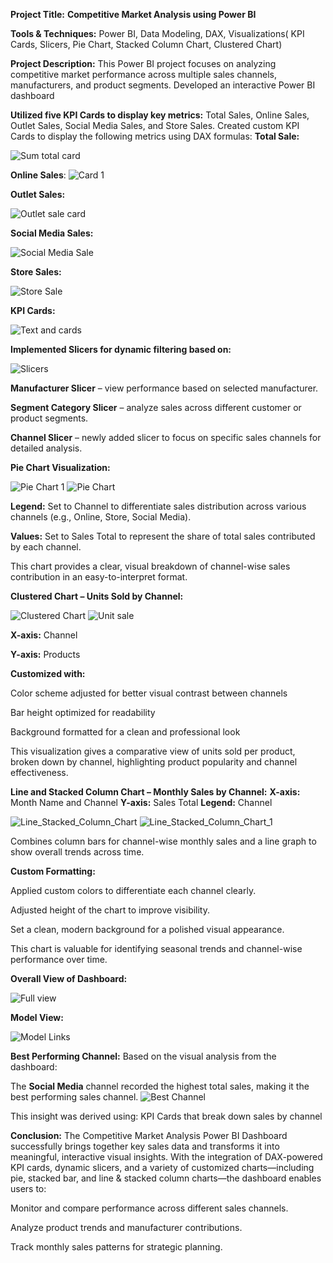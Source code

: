 **Project Title:** **Competitive Market Analysis using Power BI**

**Tools & Techniques:** Power BI, Data Modeling, DAX, Visualizations( KPI Cards, Slicers, Pie Chart, Stacked Column Chart, Clustered Chart)

**Project Description:**
This Power BI project focuses on analyzing competitive market performance across multiple sales channels, manufacturers, and product segments. Developed an interactive Power BI dashboard 

**Utilized five KPI Cards to display key metrics:** Total Sales, Online Sales, Outlet Sales, Social Media Sales, and Store Sales.
Created custom KPI Cards to display the following metrics using DAX formulas:
**Total Sale:**

 ![Sum total card](https://github.com/user-attachments/assets/760f3ffe-e3b4-45b7-84aa-0b1474eed9a8)

 **Online Sales**:
 ![Card 1](https://github.com/user-attachments/assets/265263ac-5af4-4b3f-a3ae-e0d85278522a)

 **Outlet Sales:**

 ![Outlet sale card](https://github.com/user-attachments/assets/ebb9b550-3ba5-4536-9b52-f0e6e40b820d)

 **Social Media Sales:**
 
 ![Social Media Sale](https://github.com/user-attachments/assets/a4051bfc-6c90-4f49-8a15-b3f0843214dd)

**Store Sales:**
 
 ![Store Sale](https://github.com/user-attachments/assets/56b09707-a82d-4d1a-8173-719a819ca8f9)

**KPI Cards:**
 
 ![Text and cards](https://github.com/user-attachments/assets/b07a3769-0fb4-4f0a-a799-895287f4abaa)

**Implemented Slicers for dynamic filtering based on:**

![Slicers](https://github.com/user-attachments/assets/b6f9c435-0a06-4d8c-9ce5-8a66e805c6bd)

**Manufacturer Slicer** – view performance based on selected manufacturer.

**Segment Category Slicer** – analyze sales across different customer or product segments.

**Channel Slicer** – newly added slicer to focus on specific sales channels for detailed analysis.

**Pie Chart Visualization:**

![Pie Chart 1](https://github.com/user-attachments/assets/b1109a38-6746-4bef-af94-1700bc61271c)
![Pie Chart](https://github.com/user-attachments/assets/542d24ea-e671-4a4d-9d10-cf95ac2e9b22)

**Legend:** Set to Channel to differentiate sales distribution across various channels (e.g., Online, Store, Social Media).

**Values:** Set to Sales Total to represent the share of total sales contributed by each channel.

This chart provides a clear, visual breakdown of channel-wise sales contribution in an easy-to-interpret format.

**Clustered Chart – Units Sold by Channel:**

![Clustered Chart](https://github.com/user-attachments/assets/22f7e659-1ac9-419c-b722-0322b2bd8bbc)
![Unit sale](https://github.com/user-attachments/assets/f9bfce50-45ed-434f-8355-0eb6d0d62d04)

**X-axis:** Channel

**Y-axis:** Products

**Customized with:**

Color scheme adjusted for better visual contrast between channels

Bar height optimized for readability

Background formatted for a clean and professional look

This visualization gives a comparative view of units sold per product, broken down by channel, highlighting product popularity and channel effectiveness.

**Line and Stacked Column Chart – Monthly Sales by Channel:**
**X-axis:** Month Name and Channel
**Y-axis:** Sales Total
**Legend:** Channel

![Line_Stacked_Column_Chart](https://github.com/user-attachments/assets/34adb739-c207-44dc-a808-c097f40c4852)
![Line_Stacked_Column_Chart_1](https://github.com/user-attachments/assets/1f286aef-7ba8-4bf2-bb4f-4e4fef593601)

Combines column bars for channel-wise monthly sales and a line graph to show overall trends across time.

**Custom Formatting:**

Applied custom colors to differentiate each channel clearly.

Adjusted height of the chart to improve visibility.

Set a clean, modern background for a polished visual appearance.

This chart is valuable for identifying seasonal trends and channel-wise performance over time.

**Overall View of Dashboard:**

![Full view](https://github.com/user-attachments/assets/36956305-3b6a-4346-a834-96c870c6cee8)

**Model View:**

![Model Links](https://github.com/user-attachments/assets/f19fe28d-409d-45dc-98bb-b8a6053d78dd) 

**Best Performing Channel:**
Based on the visual analysis from the dashboard:

The **Social Media** channel recorded the highest total sales, making it the best performing sales channel.
![Best Channel](https://github.com/user-attachments/assets/41257979-a542-433b-982a-e5f5faeb86a1)

This insight was derived using:
KPI Cards that break down sales by channel

**Conclusion:**
The Competitive Market Analysis Power BI Dashboard successfully brings together key sales data and transforms it into meaningful, interactive visual insights. With the integration of DAX-powered KPI cards, dynamic slicers, and a variety of customized charts—including pie, stacked bar, and line & stacked column charts—the dashboard enables users to:

Monitor and compare performance across different sales channels.

Analyze product trends and manufacturer contributions.

Track monthly sales patterns for strategic planning.

